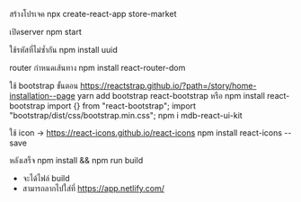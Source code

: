 สร้างโปรเจค
npx create-react-app store-market

เปิดserver
npm start

ใช้รหัสที่ไม่ซ้ำกัน
npm install uuid

router กำหนดเส้นทาง
npm install react-router-dom

ใช้ bootstrap
ขั้นตอน https://reactstrap.github.io/?path=/story/home-installation--page
yarn add bootstrap react-bootstrap 
หรือ npm install react-bootstrap 
import {} from "react-bootstrap";
import "bootstrap/dist/css/bootstrap.min.css";
npm i mdb-react-ui-kit

ใช้ icon -> https://react-icons.github.io/react-icons
npm install react-icons --save


หลังเสร็จ
 npm install && npm run build   
 - จะได้ไฟล์ build
 - สามารถลากไปใส่ที่ https://app.netlify.com/


